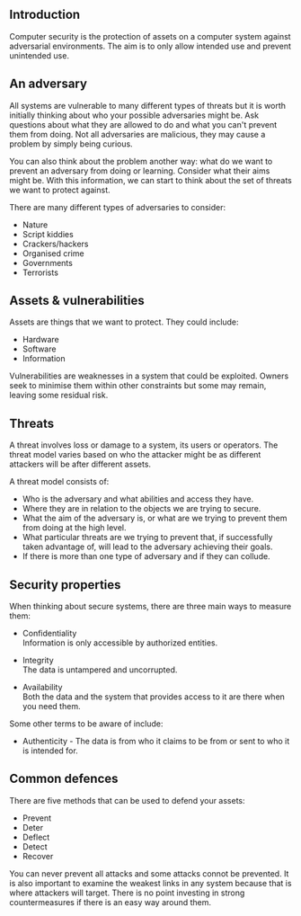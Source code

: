 ## Introduction

Computer security is the protection of assets on a computer system against adversarial environments. The aim is to only allow intended use and prevent unintended use.

## An adversary

All systems are vulnerable to many different types of threats but it is worth initially thinking about who your possible adversaries might be. Ask questions about what they are allowed to do and what you can't prevent them from doing. Not all adversaries are malicious, they may cause a problem by simply being curious.

You can also think about the problem another way: what do we want to prevent an adversary from doing or learning. Consider what their aims might be. With this information, we can start to think about the set of threats we want to protect against.

There are many different types of adversaries to consider:

- Nature
- Script kiddies
- Crackers/hackers
- Organised crime
- Governments
- Terrorists

## Assets & vulnerabilities

Assets are things that we want to protect. They could include:

- Hardware
- Software
- Information

Vulnerabilities are weaknesses in a system that could be exploited. Owners seek to minimise them within other constraints but some may remain, leaving some residual risk.

## Threats

A threat involves loss or damage to a system, its users or operators. The threat model varies based on who the attacker might be as different attackers will be after different assets.

A threat model consists of:

- Who is the adversary and what abilities and access they have.
- Where they are in relation to the objects we are trying to secure.
- What the aim of the adversary is, or what are we trying to prevent them from doing at the high level.
- What particular threats are we trying to prevent that, if successfully taken advantage of, will lead to the adversary achieving their goals.
- If there is more than one type of adversary and if they can collude.

## Security properties

When thinking about secure systems, there are three main ways to measure them:

- Confidentiality  
  Information is only accessible by authorized entities.

- Integrity  
  The data is untampered and uncorrupted.

- Availability  
  Both the data and the system that provides access to it are there when you need them.

Some other terms to be aware of include:

- Authenticity - 
  The data is from who it claims to be from or sent to who it is intended for.

## Common defences

There are five methods that can be used to defend your assets:

- Prevent
- Deter
- Deflect
- Detect
- Recover

You can never prevent all attacks and some attacks connot be prevented. It is also important to examine the weakest links in any system because that is where attackers will target. There is no point investing in strong countermeasures if there is an easy way around them.
